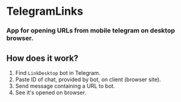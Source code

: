 # TelegramLinks

### App for opening URLs from mobile telegram on desktop browser.

## How does it work?
1. Find `LinkDesktop` bot in Telegram.
2. Paste ID of chat, provided by bot, on client (browser site).
3. Send message containing a URL to bot.
4. See it's opened on browser.



